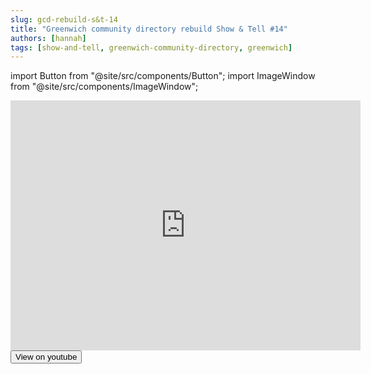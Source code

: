 ```yaml
---
slug: gcd-rebuild-s&t-14
title: "Greenwich community directory rebuild Show & Tell #14"
authors: [hannah]
tags: [show-and-tell, greenwich-community-directory, greenwich]
---
```


import Button from "@site/src/components/Button";
import ImageWindow from "@site/src/components/ImageWindow";

<ImageWindow size="auto">

<iframe width="560" height="400" src="https://www.youtube.com/embed/gS9ACgZv2m4" title="YouTube video player" frameborder="0" allow="accelerometer; autoplay; clipboard-write; encrypted-media; gyroscope; picture-in-picture; web-share" allowfullscreen></iframe>

<Button href="https://www.youtube.com/watch?v=gS9ACgZv2m4&list=PL9RYrPzUv72xvipBQ_I30dpyUEFSX1orG" size="sm">
  View on youtube
</Button>

</ImageWindow>

<!--truncate-->
